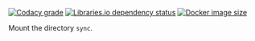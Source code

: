 [![Codacy grade](https://img.shields.io/codacy/grade/8218e0ae989143c3b4c3cc6a75235756?style=flat-square)](https://app.codacy.com/gh/coryaent/favre/dashboard)
[![Libraries.io dependency status](https://img.shields.io/librariesio/github/coryaent/favre?style=flat-square)](https://libraries.io/github/coryaent/favre)
[![Docker image size](https://img.shields.io/docker/image-size/stevecorya/favre?style=flat-square)](https://hub.docker.com/r/stevecorya/favre)

Mount the directory `sync`.
